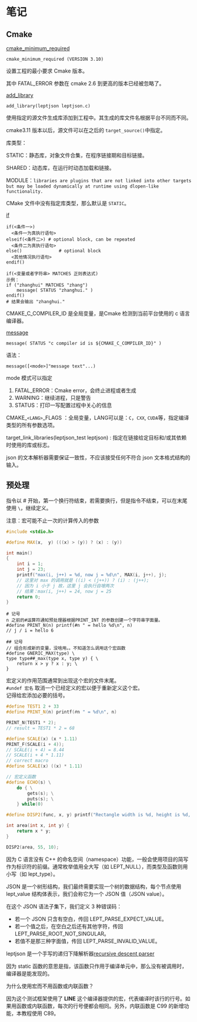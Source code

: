 # 笔记

## Cmake

[cmake_minimum_required](https://cmake.org/cmake/help/latest/command/cmake_minimum_required.html)

```
cmake_minimum_required (VERSION 3.10)
```

设置工程的最小要求 Cmake 版本。

其中 FATAL_ERROR 参数在 cmake 2.6 到更高的版本已经被忽略了。

[add_library](https://cmake.org/cmake/help/latest/command/add_library.html)

```
add_library(leptjson leptjson.c)
```

使用指定的源文件生成库添加到工程中。其生成的库文件名根据平台不同而不同。

cmake3.11 版本以后，源文件可以在之后的 `target_source()`中指定。

库类型：

STATIC：静态库，对象文件合集，在程序链接期和目标链接。

SHARED：动态库，在运行时动态加载和链接。

MODULE：`libraries are plugins that are not linked into other targets but may be loaded dynamically at runtime using dlopen-like functionality.`

CMake 文件中没有指定库类型，那么默认是 `STATIC`。

[if](https://cmake.org/cmake/help/latest/command/if.html)

```
if(<条件一>)
  <条件一为真执行语句>
elseif(<条件二>) # optional block, can be repeated
  <条件二为真执行语句>
else()              # optional block
  <其他情况执行语句>
endif()
```

```
if(<变量或者字符串> MATCHES 正则表达式)
示例：
if ("zhanghui" MATCHES "zhang")
    message( STATUS "zhanghui." )
endif()
# 结果会输出 "zhanghui."

```

CMAKE_C_COMPILER_ID 是全局变量，是Cmake 检测到当前平台使用的 c 语言编译器。

[message](https://cmake.org/cmake/help/latest/command/message.html)

```
message( STATUS "c compiler id is ${CMAKE_C_COMPILER_ID}" )
```

语法：

```
message([<mode>]"message text"...)
```

mode 模式可以指定

1. FATAL_ERROR：Cmake error，会终止进程或者生成
2. WARNING：继续进程，只是警告
3. STATUS：打印一写配置过程中关心的信息

CMAKE_`<LANG>`_FLAGS ：全局变量，LANG可以是：`C`，`CXX`, `CUDA`等，指定编译类型的所有参数选项。

target_link_libraries(leptjson_test leptjson) : 指定在链接给定目标和/或其依赖时使用的库或标志。

json 的文本解析器需要保证一致性，不应该接受任何不符合 json 文本格式结构的输入。


## 预处理
指令以 # 开始，第一个换行符结束，若需要换行，但是指令不结束，可以在末尾使用 `\`，继续定义。

注意：宏可能不止一次的计算传入的参数</br>
```cpp
#include <stdio.h>

#define MAX(x,  y) (((x) > (y)) ? (x) : (y))

int main() 
{
    int i = 1;
    int j = 23;
    printf("max(i, j++) = %d, now j = %d\n", MAX(i, j++), j);
    // 这里对 max 的调用就是 ((i) < (j++)) ? (i) : (j++);
    // 因为 i 小于 j 故，这里 j 会执行自增两次
    // 结果：max(i, j++) = 24, now j = 25
    return 0;
}
```

```
# 记号
n 之前的#运算符通知预处理器根据PRINT_INT 的参数创建一个字符串字面量。
#define PRINT_N(n) printf(#n " = hello %d\n", n)
// j / i = hello 6

## 记号
// 组合形成新的变量，没啥用。。不知道怎么调用这个宏函数
#define GNERIC_MAX(type) \
type type##_max(type x, type y) { \
    return x > y ? x : y; \
}
```

宏定义的作用范围通常到出现这个宏的文件末尾。</br>
`#undef 宏名` 取消一个已经定义的宏以便于重新定义这个宏。</br>
记得给宏添加必要的括号。
```cpp
#define TEST1 2 + 33
#define PRINT_N(n) printf(#n " = %d\n", n)

PRINT_N(TEST1 * 2);
// result = TEST1 * 2 = 68

#define SCALE(x) (x * 1.11)
PRINT_F(SCALE(i + 4));
// SCALE(i + 4) = 8.44
// SCALE(i + 4 * 1.11)
// correct macro
#define SCALE(x) ((x) * 1.11)

// 宏定义函数
#define ECHO(s) \
    do { \
        gets(s); \
        puts(s); \
    } while(0)

#define DISP2(func, x, y) printf("Rectangle width is %d, height is %d, Area is %d\n", x, y, func(x, y))

int area(int x, int y) {
    return x * y;
}

DISP2(area, 55, 10);
```

因为 C 语言没有 C++ 的命名空间（namespace）功能，一般会使用项目的简写作为标识符的前缀。通常枚举值用全大写（如 LEPT_NULL），而类型及函数则用小写（如 lept_type）。

JSON 是一个树形结构，我们最终需要实现一个树的数据结构，每个节点使用 lept_value 结构体表示，我们会称它为一个 JSON 值（JSON value）。

在这个 JSON 语法子集下，我们定义 3 种错误码：

- 若一个 JSON 只含有空白，传回 LEPT_PARSE_EXPECT_VALUE。
- 若一个值之后，在空白之后还有其他字符，传回 LEPT_PARSE_ROOT_NOT_SINGULAR。
- 若值不是那三种字面值，传回 LEPT_PARSE_INVALID_VALUE。

leptjson 是一个手写的递归下降解析器[recursive descent parser](http://www.cs.binghamton.edu/~zdu/parsdemo/recintro.html)


因为 static 函数的意思是指，该函数只作用于编译单元中，那么没有被调用时，编译器是能发现的。

为什么使用宏而不用函数或内联函数？

因为这个测试框架使用了 __LINE__ 这个编译器提供的宏，代表编译时该行的行号。如果用函数或内联函数，每次的行号便都会相同。另外，内联函数是 C99 的新增功能，本教程使用 C89。